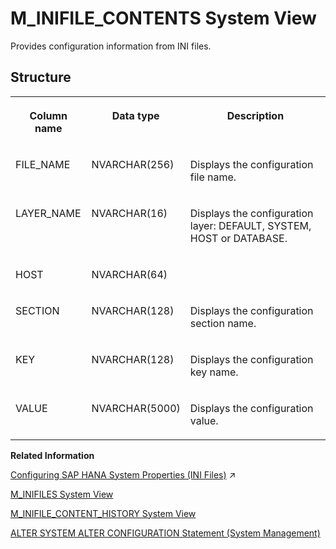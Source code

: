 <!-- loio20b16a7e75191014ae4bfdef8a652a22 -->

# M\_INIFILE\_CONTENTS System View

Provides configuration information from INI files.



<a name="loio20b16a7e75191014ae4bfdef8a652a22___m__i_n_i_f_i_l_e__c_o_n_t_e_n_t_s_1struct_M_INIFILE_CONTENTS"/>

## Structure


<table>
<tr>
<th valign="top">

Column name



</th>
<th valign="top">

Data type



</th>
<th valign="top">

Description



</th>
</tr>
<tr>
<td valign="top">

FILE\_NAME



</td>
<td valign="top">

NVARCHAR\(256\)



</td>
<td valign="top">

Displays the configuration file name.



</td>
</tr>
<tr>
<td valign="top">

LAYER\_NAME



</td>
<td valign="top">

NVARCHAR\(16\)



</td>
<td valign="top">

Displays the configuration layer: DEFAULT, SYSTEM, HOST or DATABASE.



</td>
</tr>
<tr>
<td valign="top">

HOST



</td>
<td valign="top">

NVARCHAR\(64\)



</td>
<td valign="top">



</td>
</tr>
<tr>
<td valign="top">

SECTION



</td>
<td valign="top">

NVARCHAR\(128\)



</td>
<td valign="top">

Displays the configuration section name.



</td>
</tr>
<tr>
<td valign="top">

KEY



</td>
<td valign="top">

NVARCHAR\(128\)



</td>
<td valign="top">

Displays the configuration key name.



</td>
</tr>
<tr>
<td valign="top">

VALUE



</td>
<td valign="top">

NVARCHAR\(5000\)



</td>
<td valign="top">

Displays the configuration value.



</td>
</tr>
</table>

**Related Information**  


[Configuring SAP HANA System Properties (INI Files)](https://help.sap.com/viewer/f9c5015e72e04fffa14d7d4f7267d897/2023_2_QRC/en-US/3f1a6a7dc31049409e1a9f9108d73d51.html "An SAP HANA database has several configuration (*.ini) files that contain properties for configuring the database and services.") :arrow_upper_right:

[M\_INIFILES System View](m-inifiles-system-view-20b18dc.md "Provides information about all configuration files.")

[M\_INIFILE\_CONTENT\_HISTORY System View](m-inifile-content-history-system-view-a42a0b8.md "Provides change history information for configuration (ini) files.")

[ALTER SYSTEM ALTER CONFIGURATION Statement \(System Management\)](../../010-SQL-Reference/012-SQL-Statements/alter-system-alter-configuration-statement-system-management-20d08a5.md "Sets or removes configuration parameters in an INI file.")

